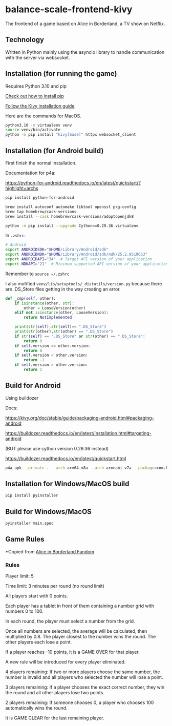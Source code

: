 # balance-scale-frontend-kivy

The frontend of a game based on Alice in Borderland, a TV show on Netflix. 

## Technology

Written in Python mainly using the asyncio library to handle communication with the server via websocket.

## Installation (for running the game)

Requires Python 3.10 and pip

[Check out how to install pip](https://pip.pypa.io/en/stable/installation/)

[Follow the Kivy installation guide](https://kivy.org/doc/stable/gettingstarted/installation.html)

Here are the commands for MacOS.

```bash
python3.10 -m virtualenv venv
source venv/bin/activate
python -m pip install "kivy[base]" httpx websocket_client

```

## Installation (for Android build)

First finish the normal installation.

Documentation for p4a:

https://python-for-android.readthedocs.io/en/latest/quickstart/?highlight=archs

```bash
pip install python-for-android

brew install autoconf automake libtool openssl pkg-config
brew tap homebrew/cask-versions
brew install --cask homebrew/cask-versions/adoptopenjdk8

python -m pip install --upgrade Cython==0.29.36 virtualenv
```

In `.zshrc`:

```bash
# Android
export ANDROIDSDK="$HOME/Library/Android/sdk"
export ANDROIDNDK="$HOME/Library/Android/sdk/ndk/25.2.9519653"
export ANDROIDAPI="34"  # Target API version of your application
export NDKAPI="21"  # Minimum supported API version of your application
```

Remember to `source ~/.zshrc`

I also mofified `venv/lib/setuptools/_distutils/version.py` because there are .DS_Store files getting in the way creating an error.

```python
def _cmp(self, other):
    if isinstance(other, str):
        other = LooseVersion(other)
    elif not isinstance(other, LooseVersion):
        return NotImplemented

    print(str(self),str(self)== ".DS_Store")
    print(str(other),str(other) == ".DS_Store")
    if str(self) == ".DS_Store" or str(other) == ".DS_Store":
        return 0
    if self.version == other.version:
        return 0
    if self.version < other.version:
        return -1
    if self.version > other.version:
        return 1
```


## Build for Android

Using buildozer 

Docs:

https://kivy.org/doc/stable/guide/packaging-android.html#packaging-android

https://buildozer.readthedocs.io/en/latest/installation.html#targeting-android

(BUT please use cython version 0.29.36 instead)

https://buildozer.readthedocs.io/en/latest/quickstart.html

```bash
p4a apk --private . --arch arm64-v8a --arch armeabi-v7a --package=com.kidprof.tenbin --name "Tenbin" --version 0.2.0 --bootstrap=sdl2 --requirements=python3,kivy,httpx,websocket_client,certifi,httpcore,idna,sniffio,anyio,exceptiongroup,h11
```

## Installation for Windows/MacOS build

```bash
pip install pyinstaller
```

## Build for Windows/MacOS

```bash
pyinstaller main.spec
```

## Game Rules

*Copied from [Alice in Borderland Fandom](https://aliceinborderland.fandom.com/wiki/King_of_Diamonds_(Netflix)) 

### Rules

Player limit: 5

Time limit: 3 minutes per round (no round limit)

All players start with 0 points.

Each player has a tablet in front of them containing a number grid with numbers 0 to 100.

In each round, the player must select a number from the grid.

Once all numbers are selected, the average will be calculated, then multiplied by 0.8.
The player closest to the number wins the round. The other players each lose a point. 

If a player reaches -10 points, it is a GAME OVER for that player.

A new rule will be introduced for every player eliminated.

4 players remaining: If two or more players choose the same number, the number is invalid and all players who selected the number will lose a point.

3 players remaining: If a player chooses the exact correct number, they win the round and all other players lose two points.

2 players remaining: If someone chooses 0, a player who chooses 100 automatically wins the round.

It is GAME CLEAR for the last remaining player.
